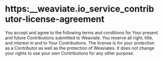 # https:\_\_weaviate.io_service_contributor-license-agreement

You accept and agree to the following terms and conditions for Your present and future Contributions submitted to Weaviate. You reserve all right, title, and interest in and to Your Contributions. The license is for your protection as a Contributor as well as the protection of Weaviates. It does not change your rights to use your own Contributions for any other purpose.
